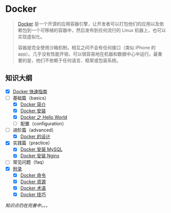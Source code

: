 # Docker

> [Docker](https://www.docker.com/) 是一个开源的应用容器引擎，让开发者可以打包他们的应用以及依赖包到一个可移植的容器中，然后发布到任何流行的 Linux 机器上，也可以实现虚拟化。
>
> 容器是完全使用沙箱机制，相互之间不会有任何接口（类似 iPhone 的 app）。几乎没有性能开销，可以很容易地在机器和数据中心中运行。最重要的是，他们不依赖于任何语言、框架或包装系统。

## 知识大纲

- [x] [Docker 快速指南](docker-quickstart.md)
- [ ] 基础篇（basics）
  - [x] [Docker 简介](basics/docker-introduction.md)
  - [x] [Docker 安装](basics/docker-install.md)
  - [x] [Docker 之 Hello World](basics/docker-helloworld.md)
  - [ ] 配置（configuration）
- [ ] 进阶篇（advanced）
  - [x] [Docker 的设计](advanced/docker-design.md)
- [x] 实践篇（practice）
  - [x] [Docker 安装 MySQL](practice/docker-install-mysql.md)
  - [x] [Docker 安装 Nginx](practice/docker-install-nginx.md)
- [ ] 常见问题（faq）
- [x] [附录](appendix/README.md)
  - [x] [Docker 命令](appendix/docker-cli.md)
  - [x] [Docker 资源](appendix/docker-resource.md)
  - [x] [Docker 术语](appendix/docker-glossary.md)
  - [x] [Docker 技巧](appendix/docker-recipe.md)

_知识点仍在完善中。。。_
